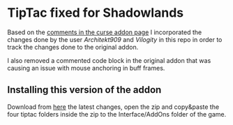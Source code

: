 # TipTac fixed for Shadowlands

Based on the [comments in the curse addon page](https://www.curseforge.com/wow/addons/tip-tac#comments) I incorporated
the changes done by the user _Architekt909_ and _Vilogity_ in this repo in order to track the changes done
to the original addon.

I also removed a commented code block in the original addon that was causing an issue with mouse anchoring in buff frames.

## Installing this version of the addon

Download from [here](https://github.com/enolgor/wow-addon-tiptac/archive/master.zip) the latest changes, open the zip and copy&paste the four tiptac folders inside the zip to the Interface/AddOns folder of the game.
